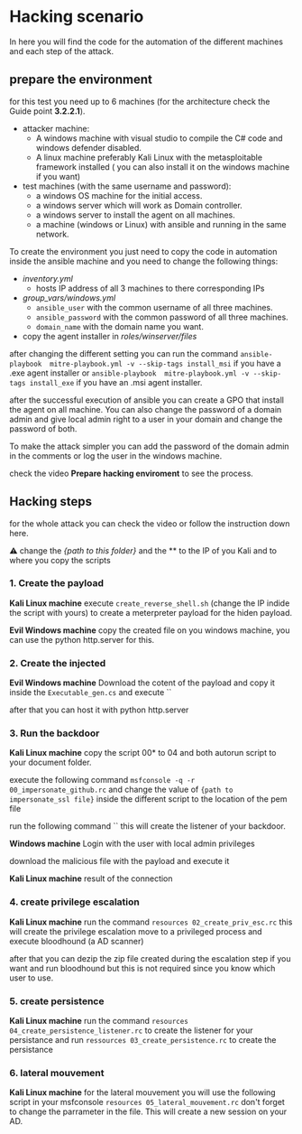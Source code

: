 # Hacking scenario

In here you will find the code for the automation of the different machines and each step of the attack.

## prepare the environment

for this test you need up to 6 machines (for the architecture check the Guide point **3.2.2.1**).

- attacker machine:
  - A windows machine with visual studio to compile the C# code and windows defender disabled.
  - A linux machine preferably Kali Linux with the metasploitable framework installed ( you can also install it on the windows machine if you want)
- test machines (with the same username and password):
  - a windows OS machine for the initial access.
  - a windows server which will work as Domain controller.
  - a windows server to install the agent on all machines.
  - a machine (windows or Linux) with ansible and running in the same network.


To create the environment you just need to copy the code in automation inside the ansible machine and you need to change the following things:

- *inventory.yml*
  - hosts IP address of all 3 machines to there corresponding IPs
- *group_vars/windows.yml*
  - `ansible_user` with the common username of all three machines.
  - `ansible_password` with the common password of all three machines.
  - `domain_name` with the domain name you want.
- copy the agent installer in *roles/winserver/files*

after changing the different setting you can run the command
`ansible-playbook  mitre-playbook.yml -v --skip-tags install_msi` if you have a .exe agent installer or `ansible-playbook  mitre-playbook.yml -v --skip-tags install_exe` if you have an .msi agent installer.

after the successful execution of ansible you can create a GPO that install the agent on all machine.
You can also change the password of a domain admin and give local admin right to a user in your domain and change the password of both.

To make the attack simpler you can add the password of the domain admin in the comments or log the user in the windows machine.

check the video **Prepare hacking enviroment** to see the process.


## Hacking steps

for the whole attack you can check the video or follow the instruction down here.

:warning: change the *{path to this folder}* and the ** to the IP of you Kali and to where you copy the scripts

### 1. Create the payload

**Kali Linux machine**
execute `create_reverse_shell.sh` (change the IP indide the script with yours) to create a meterpreter payload for the hiden payload.

<!-- add scree of execution -->

**Evil Windows machine**
copy the created file on you windows machine, you can use the python http.server for this.

<!-- add scree of python http server -->

### 2. Create the injected

**Evil Windows machine**
Download the cotent of the payload and copy it inside the `Executable_gen.cs` and execute ``

<!-- add scree of cs creation -->

after that you can host it with python http.server

### 3. Run the backdoor

**Kali Linux machine**
copy the script 00* to 04 and both autorun script to your document folder.

execute the following command `msfconsole -q -r 00_impersonate_github.rc` and change the value of `{path to impersonate_ssl file}` inside the different script to the location of the pem file

<!-- execute 00 -->
<!-- add scree pem file -->

run the following command `` this will create the listener of your backdoor.

**Windows machine**
Login with the user with local admin privileges

download the malicious file with the payload and execute it

**Kali Linux machine**
result of the connection

### 4. create privilege escalation

**Kali Linux machine**
run the command `resources 02_create_priv_esc.rc` this will create the privilege escalation move to a privileged process and execute bloodhound (a AD scanner)

after that you can dezip the zip file created during the escalation step if you want and run bloodhound but this is not required since you know which user to use.

### 5. create persistence

**Kali Linux machine**
run the command `resources 04_create_persistence_listener.rc` to create the listener for your persistance and run `ressources 03_create_persistence.rc` to create the persistance

### 6. lateral mouvement

**Kali Linux machine**
for the lateral mouvement you will use the following script in your msfconsole `resources 05_lateral_mouvement.rc` don't forget to change the parrameter in the file. This will create a new session on your AD.
